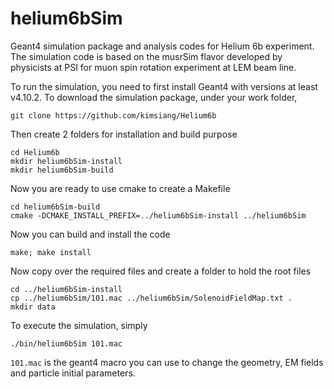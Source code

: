 # helium6bSim

Geant4 simulation package and analysis codes for Helium 6b experiment. The simulation code is based on the musrSim
flavor developed by physicists at PSI for muon spin rotation experiment at LEM beam line.

To run the simulation, you need to first install Geant4 with versions at least v4.10.2. To download the simulation package, under your work folder, 

```
git clone https://github.com/kimsiang/Helium6b
```

Then create 2 folders for installation and build purpose

```
cd Helium6b
mkdir helium6bSim-install
mkdir helium6bSim-build
```

Now you are ready to use cmake to create a Makefile

```
cd helium6bSim-build
cmake -DCMAKE_INSTALL_PREFIX=../helium6bSim-install ../helium6bSim
```

Now you can build and install the code

```
make; make install
```

Now copy over the required files and create a folder to hold the root files

```
cd ../helium6bSim-install
cp ../helium6bSim/101.mac ../helium6bSim/SolenoidFieldMap.txt .
mkdir data
```

To execute the simulation, simply

```
./bin/helium6bSim 101.mac
```

`101.mac` is the geant4 macro you can use to change the geometry, EM fields and particle initial parameters.
